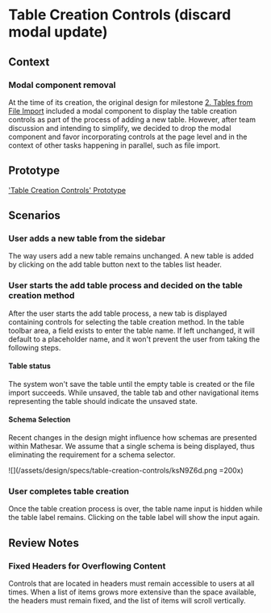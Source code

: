 # Table Creation Controls (discard modal update)

## Context

### Modal component removal
At the time of its creation, the original design for milestone [2. Tables from File Import](https://github.com/centerofci/mathesar/milestone/1) included a modal component to display the table creation controls as part of the process of adding a new table. However, after team discussion and intending to simplify, we decided to drop the modal component and favor incorporating controls at the page level and in the context of other tasks happening in parallel, such as file import.

## Prototype
['Table Creation Controls' Prototype](https://www.figma.com/proto/Uaf1ntcldzK2U41Jhw6vS2/Mathesar-MVP?page-id=1825%3A9345&node-id=1831%3A10912&viewport=570%2C566%2C0.10280735790729523&scaling=min-zoom)

## Scenarios
### User adds a new table from the sidebar
The way users add a new table remains unchanged. A new table is added by clicking on the add table button next to the tables list header.

### User starts the add table process and decided on the table creation method
After the user starts the add table process, a new tab is displayed containing controls for selecting the table creation method. In the table toolbar area, a field exists to enter the table name. If left unchanged, it will default to a placeholder name, and it won't prevent the user from taking the following steps.

#### Table status
The system won't save the table until the empty table is created or the file import succeeds. While unsaved, the table tab and other navigational items representing the table should indicate the unsaved state.

#### Schema Selection
Recent changes in the design might influence how schemas are presented within Mathesar. We assume that a single schema is being displayed, thus eliminating the requirement for a schema selector.

![](/assets/design/specs/table-creation-controls/ksN9Z6d.png =200x)

### User completes table creation
Once the table creation process is over, the table name input is hidden while the table label remains. Clicking on the table label will show the input again.

## Review Notes
### Fixed Headers for Overflowing Content
Controls that are located in headers must remain accessible to users at all times. When a list of items grows more extensive than the space available, the headers must remain fixed, and the list of items will scroll vertically.
